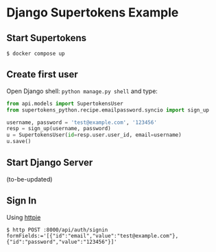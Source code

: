 Django Supertokens Example
==========================

## Start Supertokens

```shell
$ docker compose up
```

## Create first user

Open Django shell: `python manage.py shell` and type:

```python
from api.models import SupertokensUser                                     
from supertokens_python.recipe.emailpassword.syncio import sign_up         

username, password = 'test@example.com', '123456'                          
resp = sign_up(username, password)                 
u = SupertokensUser(id=resp.user.user_id, email=username)                  
u.save()                                          
```

## Start Django Server

(to-be-updated)

## Sign In

Using [httpie](https://httpie.io/)

```shell
$ http POST :8000/api/auth/signin formFields:='[{"id":"email","value":"test@example.com"},{"id":"password","value":"123456"}]'
```
